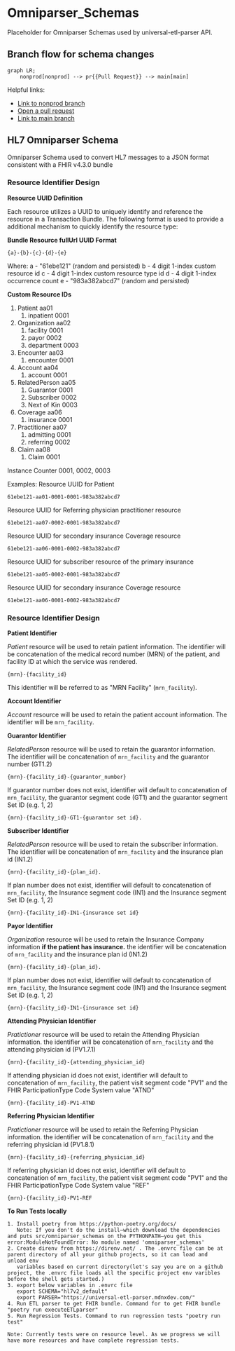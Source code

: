 # Omniparser_Schemas

Placeholder for Omniparser Schemas used by universal-etl-parser API.

## Branch flow for schema changes

```mermaid
graph LR;
    nonprod[nonprod] --> pr{{Pull Request}} --> main[main]
```

Helpful links:

* [Link to nonprod branch](https://github.com/mednax-it/Omniparser_Schemas/tree/nonprod)
* [Open a pull request](https://github.com/mednax-it/Omniparser_Schemas/compare/main...nonprod)
* [Link to main branch](https://github.com/mednax-it/Omniparser_Schemas)

## HL7 Omniparser Schema

Omniparser Schema used to convert HL7 messages to a JSON format consistent with a FHIR v4.3.0 bundle

### Resource Identifier Design

**Resource UUID Definition**

Each resource utilizes a UUID to uniquely identify and reference the resource in a Transaction Bundle. The following format is used to provide a additional mechanism to quickly identify the resource type:

__Bundle Resource fullUrl UUID Format__

    {a}-{b}-{c}-{d}-{e}

Where:
a - "61ebe121" (random and persisted)
b - 4 digit 1-index custom resource id
c - 4 digit 1-index custom resource type id
d - 4 digit 1-index occurrence count
e - "983a382abcd7" (random and persisted)

__Custom Resource IDs__
1. Patient					aa01
    1. inpatient			0001
2. Organization			    aa02
	1. facility			    0001
	2. payor				0002
    3. department           0003
3. Encounter				aa03
	1. encounter			0001
4. Account					aa04
	1. account				0001
5. RelatedPerson			aa05
	1. Guarantor			0001
	2. Subscriber			0002
	3. Next of Kin			0003
6. Coverage				    aa06
	1. insurance			0001
7. Practitioner			    aa07
	1. admitting			0001
	2. referring			0002
8. Claim                    aa08
    1. Claim                0001

Instance Counter		0001, 0002, 0003

Examples:
Resource UUID for Patient

    61ebe121-aa01-0001-0001-983a382abcd7

Resource UUID for Referring physician practitioner resource

    61ebe121-aa07-0002-0001-983a382abcd7

Resource UUID for secondary insurance Coverage resource

    61ebe121-aa06-0001-0002-983a382abcd7

Resource UUID for subscriber resource of the primary insurance

    61ebe121-aa05-0002-0001-983a382abcd7

Resource UUID for secondary insurance Coverage resource

    61ebe121-aa06-0001-0002-983a382abcd7


### Resource Identifier Design

**Patient Identifier**

*Patient* resource will be used to retain patient information. The identifier will be concatenation of the medical record number (MRN) of the patient, and facility ID at which the service was rendered.

    {mrn}-{facility_id}

This identifier will be referred to as "MRN Facility" (`mrn_facility`).

**Account Identifier**

*Account* resource will be used to retain the patient account information. The identifier will be `mrn_facility`.

**Guarantor Identifier**

*RelatedPerson* resource will be used to retain the guarantor information. The identifier will be concatenation of `mrn_facility` and the guarantor number (GT1.2)

    {mrn}-{facility_id}-{guarantor_number}

If guarantor number does not exist, identifier will default to concatenation of `mrn_facility`, the guarantor segment code (GT1) and the guarantor segment Set ID (e.g. 1, 2)

    {mrn}-{facility_id}-GT1-{guarantor set id}.
**Subscriber Identifier**

*RelatedPerson* resource will be used to retain the subscriber information. The identifier will be concatenation of `mrn_facility` and the insurance plan id (IN1.2)

    {mrn}-{facility_id}-{plan_id}.

If plan number does not exist, identifier will default to concatenation of `mrn_facility`, the Insurance segment code (IN1) and the Insurance segment Set ID (e.g. 1, 2)

    {mrn}-{facility_id}-IN1-{insurance set id}

**Payor Identifier**

*Organization* resource will be used to retain the Insurance Company information __if the patient has insurance.__ the identifier will be concatenation of `mrn_facility` and the insurance plan id (IN1.2)

    {mrn}-{facility_id}-{plan_id}.

If plan number does not exist, identifier will default to concatenation of `mrn_facility`, the Insurance segment code (IN1) and the Insurance segment Set ID (e.g. 1, 2)

    {mrn}-{facility_id}-IN1-{insurance set id}
**Attending Physician Identifier**

*Pratictioner* resource will be used to retain the Attending Physician information. the identifier will be concatenation of `mrn_facility` and the attending physician id (PV1.7.1)

    {mrn}-{facility_id}-{attending_physician_id}

If attending physician id does not exist, identifier will default to concatenation of `mrn_facility`, the patient visit segment code "PV1" and the FHIR ParticipationType Code System value "ATND"

    {mrn}-{facility_id}-PV1-ATND

**Referring Physician Identifier**

*Pratictioner* resource will be used to retain the Referring Physician information. the identifier will be concatenation of `mrn_facility` and the referring physician id (PV1.8.1)

    {mrn}-{facility_id}-{referring_physician_id}

If referring physician id does not exist, identifier will default to concatenation of `mrn_facility`, the patient visit segment code "PV1" and the FHIR ParticipationType Code System value "REF"

    {mrn}-{facility_id}-PV1-REF


**To Run Tests locally**

    1. Install poetry from https://python-poetry.org/docs/
       Note: If you don't do the install—which download the dependencies and puts src/omniparser_schemas on the PYTHONPATH—you get this error:ModuleNotFoundError: No module named 'omniparser_schemas'
    2. Create direnv from https://direnv.net/ . The .envrc file can be at parent directory of all your github projects, so it can load and unload env
       variables based on current directory(let's say you are on a github project, the .envrc file loads all the specific project env varibles before the shell gets started.)
    3. export below variables in .envrc file
       export SCHEMA="hl7v2_default"
       export PARSER="https://universal-etl-parser.mdnxdev.com/"
    4. Run ETL parser to get FHIR bundle. Command for to get FHIR bundle "poetry run executeETLparser"
    5. Run Regression Tests. Command to run regression tests "poetry run test"

    Note: Currently tests were on resource level. As we progress we will have more resources and have complete regression tests.

